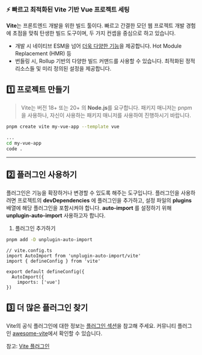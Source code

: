 ### ⚡ 빠르고 최적화된 Vite 기반 Vue 프로젝트 세팅
**Vite**는 프론트엔드 개발을 위한 빌드 툴이다. 빠르고 간결한 모던 웹 프로젝트 개발 경험에 초점을 맞춰 탄생한 빌드 도구이며, 두 가지 컨셉을 중심으로 하고 있습니다.
- 개발 시 네이티브 ESM을 넘어 [더욱 다양한 기능](https://ko.vitejs.dev/guide/features.html)을 제공합니다. Hot Module Replacement (HMR) 등
- 번들링 시, Rollup 기반의 다양한 빌드 커맨드를 사용할 수 있습니다. 최적화된 정적 리소스들 및 미리 정의된 설정을 제공합니다.

## 1️⃣ 프로젝트 만들기
> Vite는 버전 18+ 또는 20+ 의 **Node.js**를 요구합니다.
> 패키지 매니저는 pnpm을 사용하나, 자신이 사용하는 패키지 매니저를 사용하여 진행하시기 바랍니다.
```bash
pnpm create vite my-vue-app --template vue

...
cd my-vue-app
code .
```
---
## 2️⃣ 플러그인 사용하기
플러그인은 기능을 확장하거나 변경할 수 있도록 해주는 도구입니다. 플러그인을 사용하려면 프로젝트의 **devDependencies** 에 플러그인을 추가하고, 설정 파일의 **plugins** 배열에 해당 플러그인을 포함시켜야 합니다. **auto-import** 를 설정하기 위해 **unplugin-auto-import** 사용하고자 합니다.

1. 플러그인 추가하기
```bash
pnpm add -D unplugin-auto-import
```

```vue
// vite.config.ts
import AutoImport from 'unplugin-auto-import/vite'
import { defineConfig } from 'vite'

export default defineConfig({
  AutoImport({
    imports: ['vue']
})
```

## 3️⃣ 더 많은 플러그인 찾기
Vite의 공식 플러그인에 대한 정보는 [플러그인 섹션](https://ko.vitejs.dev/plugins/)을 참고해 주세요. 커뮤니티 플러그인 [awesome-vite](https://github.com/vitejs/awesome-vite#plugins)에서 확인할 수 있습니다.

참고:
[Vite 플러그인](https://ko.vitejs.dev/guide/using-plugins.html)
